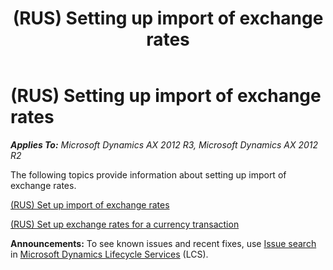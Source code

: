 ﻿---
title: (RUS) Setting up import of exchange rates
TOCTitle: (RUS) Setting up import of exchange rates
ms:assetid: 017fcb01-5cc6-44d4-8b73-e640b1066c61
ms:mtpsurl: https://technet.microsoft.com/en-us/library/JJ711341(v=AX.60)
ms:contentKeyID: 49387159
ms.date: 04/18/2014
mtps_version: v=AX.60
---

# (RUS) Setting up import of exchange rates 


_**Applies To:** Microsoft Dynamics AX 2012 R3, Microsoft Dynamics AX 2012 R2_

The following topics provide information about setting up import of exchange rates.

[(RUS) Set up import of exchange rates](rus-set-up-import-of-exchange-rates.md)

[(RUS) Set up exchange rates for a currency transaction](rus-set-up-exchange-rates-for-a-currency-transaction.md)

  
**Announcements:** To see known issues and recent fixes, use [Issue search](http://go.microsoft.com/fwlink/?linkid=389258) in [Microsoft Dynamics Lifecycle Services](http://go.microsoft.com/fwlink/?linkid=306505) (LCS).

